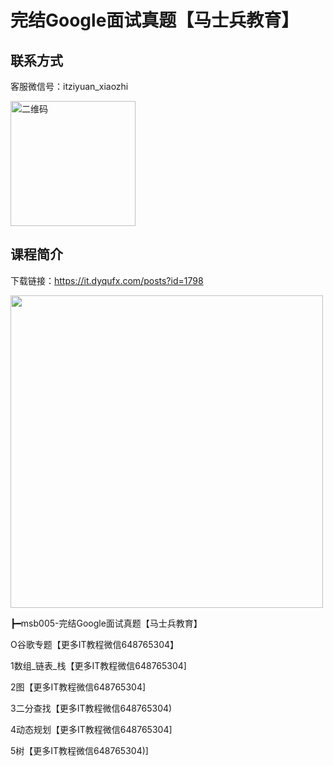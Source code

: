 # 完结Google面试真题【马士兵教育】

## 联系方式

客服微信号：itziyuan_xiaozhi

<img src="https://ziyuanyun.oss-cn-guangzhou.aliyuncs.com/common/20240614073449/666b82192834a.jpg" width="200" height="200" alt="二维码">

## 课程简介

下载链接：https://it.dyqufx.com/posts?id=1798

<img src="https://ziyuanyun.oss-cn-guangzhou.aliyuncs.com/yun/20240515183536/66448ff8cc1d1.jpg" width="500" alt="">

  ┣━msb005-完结Google面试真题【马士兵教育】

 О谷歌专题【更多IT教程微信648765304】

 1数组_链表_栈【更多IT教程微信648765304]

 2图【更多IT教程微信648765304]

 3二分查找【更多IT教程微信648765304)

 4动态规划【更多IT教程微信648765304]

 5树【更多IT教程微信648765304)]

  